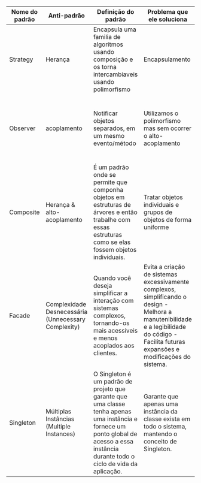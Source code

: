 | Nome do padrão | Anti-padrão | Definição do padrão | Problema que ele soluciona | Exemplo |
| -------------- | ----------- | ------------------- | ------------------------ |-------- |
|    Strategy    |   Herança   | Encapsula uma familia de algoritmos usando composição e os torna intercambiaveis usando polimorfismo | Encapsulamento | É frequentemente usado em várias estruturas para fornecer aos usuários uma maneira de alterar o comportamento de uma classe sem estendê-la. Um Exemplo em java seria: `javax.servlet.http.HttpServlet`: método `service()`, mais todos os métodos `doXXX()` que aceitam objetos `HttpServletRequest` e `HttpServletResponse` como argumento|
|    Observer    | acoplamento | Notificar objetos separados, em um mesmo evento/método | Utilizamos o polimorfismo mas sem ocorrer o alto-acoplamento| Ele fornece uma maneira de reagir a eventos que acontecem em outros objetos sem acoplamento às suas classes. Um exemplo em Java seria: `java.util.Observer/java.util.Observable` e outro exemplo seria todas as implementações de `java.util.EventListener` (praticamente em todos os componentes Swing)|
|    Composite   | Herança & alto-acoplamento | É um padrão onde se permite que componha objetos em estruturas de árvores e então trabalhe com essas estruturas como se elas fossem objetos individuais.|Tratar objetos individuais e grupos de objetos de forma uniforme | Um exemplo de composite em java é o `Java Swing`|
|    Facade | Complexidade Desnecessária (Unnecessary Complexity) | Quando você deseja simplificar a interação com sistemas complexos, tornando-os mais acessíveis e menos acoplados aos clientes. | Evita a criação de sistemas excessivamente complexos, simplificando o design - Melhora a manutenibilidade e a legibilidade do código - Facilita futuras expansões e modificações do sistema. | O padrão Facade é comumente usado em aplicações escritas em Java: `javax.faces.context.ExternalContext` usa `ServletContext`, `HttpSession`, `HttpServletRequest`, `HttpServletResponse ` e outras lá dentro. |
|    Singleton  | Múltiplas Instâncias (Multiple Instances) | O Singleton é um padrão de projeto que garante que uma classe tenha apenas uma instância e fornece um ponto global de acesso a essa instância durante todo o ciclo de vida da aplicação. | Garante que apenas uma instância da classe exista em todo o sistema, mantendo o conceito de Singleton. | Um exemplo do Singleton em Java seria o `Calendar`, que só pode ter uma instância. |
